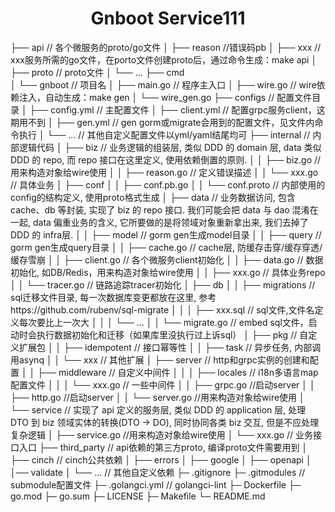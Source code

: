 <h1 align="center">Gnboot Service111</h1>

├── api                  // 各个微服务的proto/go文件
│   ├── reason           //错误码pb
│   ├── xxx              // xxx服务所需的go文件，在porto文件创建proto后，通过命令生成：make api
│   ├── proto            // proto文件
│   └── ...
├── cmd                  
│   └── gnboot             // 项目名
│       ├── main.go      // 程序主入口
│       ├── wire.go      // wire依赖注入，自动生成：make gen
│       └── wire_gen.go
├── configs              // 配置文件目录
│   ├── config.yml       // 主配置文件
│   ├── client.yml       // 配置grpc服务client，这期用不到
│   ├── gen.yml          // gen gorm或migrate会用到的配置文件，见文件内命令执行
│   └── ...              // 其他自定义配置文件以yml/yaml结尾均可
├── internal             // 内部逻辑代码
│   ├── biz              // 业务逻辑的组装层, 类似 DDD 的 domain 层, data 类似 DDD 的 repo, 而 repo 接口在这里定义, 使用依赖倒置的原则.
│   │   ├── biz.go       //用来构造对象给wire使用
│   │   ├── reason.go    // 定义错误描述
│   │   └── xxx.go       // 具体业务
│   ├── conf
│   │   ├── conf.pb.go
│   │   └── conf.proto   // 内部使用的config的结构定义, 使用proto格式生成
│   ├── data             // 业务数据访问, 包含 cache、db 等封装, 实现了 biz 的 repo 接口. 我们可能会把 data 与 dao 混淆在一起, data 偏重业务的含义, 它所要做的是将领域对象重新拿出来, 我们去掉了 DDD 的 infra层.
│   │   ├── model        // gorm gen生成model目录
│   │   ├── query        // gorm gen生成query目录
│   │   ├── cache.go     // cache层, 防缓存击穿/缓存穿透/缓存雪崩
│   │   ├── client.go    // 各个微服务client初始化
│   │   ├── data.go      // 数据初始化, 如DB/Redis，用来构造对象给wire使用
│   │   ├── xxx.go       // 具体业务repo
│   │   └── tracer.go    // 链路追踪tracer初始化
│   ├── db
│   │   ├── migrations   // sql迁移文件目录, 每一次数据库变更都放在这里, 参考https://github.com/rubenv/sql-migrate
│   │   │   ├── xxx.sql  // sql文件,文件名定义每次要比上一次大
│   │   │   └── ...
│   │   └── migrate.go   // embed sql文件，启动时会执行数据初始化和迁移（如果库里没执行过上诉sql）
│   ├── pkg              // 自定义扩展包
│   │   ├── idempotent   // 接口幂等性
│   │   ├── task         // 异步任务, 内部调用asynq
│   │   └── xxx          // 其他扩展
│   ├── server           // http和grpc实例的创建和配置
│   │   ├── middleware   // 自定义中间件
│   │   │   ├── locales  // i18n多语言map配置文件
│   │   │   └── xxx.go   // 一些中间件
│   │   ├── grpc.go      //启动server
│   │   ├── http.go      //启动server
│   │   └── server.go    //用来构造对象给wire使用
│   └── service          // 实现了 api 定义的服务层, 类似 DDD 的 application 层, 处理 DTO 到 biz 领域实体的转换(DTO -> DO), 同时协同各类 biz 交互, 但是不应处理复杂逻辑
│       ├── service.go   //用来构造对象给wire使用
│       └── xxx.go       // 业务接口入口
├── third_party          // api依赖的第三方proto, 编译proto文件需要用到
│   ├── cinch            // cinch公共依赖
│   ├── errors
│   ├── google
│   ├── openapi
│   │── validate
│   └── ...              //  其他自定义依赖
├─ .gitignore
├─ .gitmodules           // submodule配置文件
├─ .golangci.yml         // golangci-lint
├─ Dockerfile
├─ go.mod
├─ go.sum
├─ LICENSE
├─ Makefile
└─ README.md